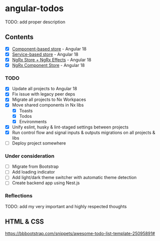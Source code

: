 # angular-todos

TODO: add proper description

## Contents

- [x] [Component-based store](/todos-component-based/) - Angular 18
- [x] [Service-based store](/todos-service-based/) - Angular 18
- [x] [NgRx Store + NgRx Effects](/todos-ngrx-store/) - Angular 18
- [x] [NgRx Component Store](/todos-ngrx-component-store/) - Angular 18

### TODO

- [x] Update all projects to Angular 18
- [x] Fix issue with legacy peer deps
- [x] Migrate all projects to Nx Workpaces
- [x] Move shared components in Nx libs
  - [x] Toasts
  - [x] Todos
  - [x] Environments
- [x] Unify eslint, husky & lint-staged settings between projects
- [x] Run control flow and signal inputs & outputs migrations on all projects & libs
- [ ] Deploy project somewhere

### Under consideration

- [ ] Migrate from Bootstrap
- [ ] Add loading indicator
- [ ] Add light/dark theme switcher with automatic theme detection
- [ ] Create backend app using Nest.js

### Reflections

TODO: add my very important and highly respected thoughts

## HTML & CSS

https://bbbootstrap.com/snippets/awesome-todo-list-template-25095891#

